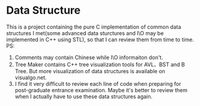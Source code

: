 # Data Structure

This is a project containing the pure C implementation of common data structures I met(some advanced data sturctures and I\O may be implemented in C++ using STL), so that I can review them from time to time.
PS:
1. Comments may contain Chinese while I\O informaiton don't.
2. Tree Maker contains C++ tree visualization tools for AVL、BST and B Tree. But more visualization of data structures is available on visualgo.net.
3. I find it very difficult to review each line of code when preparing for post-graduate entrance examination. Maybe it's better to review them when I actually have to use these data structures again.
